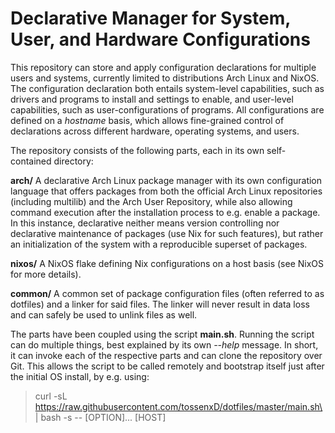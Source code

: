 # Declarative Manager for System, User, and Hardware Configurations

This repository can store and apply configuration declarations for multiple
users and systems, currently limited to distributions Arch Linux and NixOS. The
configuration declaration both entails system-level capabilities, such as
drivers and programs to install and settings to enable, and user-level
capabilities, such as user-configurations of programs. All configurations are
defined on a *hostname* basis, which allows fine-grained control of declarations
across different hardware, operating systems, and users.

The repository consists of the following parts, each in its own self-contained
directory:

**arch/** A declarative Arch Linux package manager with its own configuration
language that offers packages from both the official Arch Linux repositories
(including multilib) and the Arch User Repository, while also allowing command
execution after the installation process to e.g. enable a package. In this
instance, declarative neither means version controlling nor declarative
maintenance of packages (use Nix for such features), but rather an
initialization of the system with a reproducible superset of packages.

**nixos/** A NixOS flake defining Nix configurations on a host basis (see NixOS
for more details).

**common/** A common set of package configuration files (often referred to as
dotfiles) and a linker for said files. The linker will never result in data loss
and can safely be used to unlink files as well.

The parts have been coupled using the script **main.sh**. Running the script
can do multiple things, best explained by its own *--help* message. In short, it
can invoke each of the respective parts and can clone the repository over
Git. This allows the script to be called remotely and bootstrap itself just
after the initial OS install, by e.g. using:

>curl -sL https://raw.githubusercontent.com/tossenxD/dotfiles/master/main.sh\
>     | bash -s -- [OPTION]... [HOST]